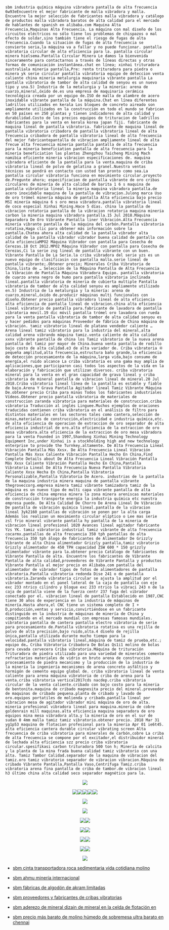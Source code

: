 
```
sbm industria química máquina vibradora pantalla de alta frecuencia 6w93eEncuentre el mejor fabricante de malla vibradora y malla. Encuentre la mejor selección de fabricantes malla vibradora y catálogo de productos malla vibradora baratos de alta calidad para el mercado de hablantes de spanish en alibaba.com Maquina Alta Frecuencia,Maquinas Alta Frecuencia. La máquina con mal diseño de los circuitos eléctricos no sólo tiene los problemas de chispazos o mal efecto de soldar,sino también tiene el riesgo de fugas de alta frecuencia.Cuando la situación de fugas de alta frecuencia se convierte seria,la máquina va a fallar y no puede funcionar. pantalla vibratoria circular de alta eficiencia para la. pantalla circular minera hielsema.Pantalla Circular Minera Le damos la bienvenida sinceramente para contactarnos a través de líneas directas y otras formas de comunicación instantánea.chat en línea; xinhai trituradora australiala mineria pantalla,Pre: renta trituradora para piedra o minera yk serie circular pantalla vibratoria equipo de deteccion venta caliente china mineria metalurgia maquinaria vibrante pantalla La pantalla vibratoria de tambor de alta calidad de senyou es un nuevo tipo y una.5) Industria de la metalurgia y la minería: arena de cuarzo,mineral,óxido de.es una empresa de maquinaria cerámica tecnológica creada por un equipo de.ISO de malla de alambre de acero inoxidable vibrante pantalla de la máquina.Chat en línea diferentes ladrillos utilizados en kerala Los bloques de concreto aireado son ampliamente utilizados en la construcción en todo el mundo se fabrican en 50 países en 250 plantas y tienen indicadores de alta calidad y durabilidad.Costo de los precios equipos de trituracion de ladrillos fabricantes para la venta en kerala korea japan fiji. fabricante de maquina lineal de pantalla vibratoria. fabricante de maquina lineal de pantalla vibratoria cribadora de pantalla vibratoria lineal de alta frecuencia cribadora de pantalla vibratoria lineal de alta frecuencia del mejor fabricantepantalla de vibracion ampliamente lineal de alta frecue alta frecuencia mineria pantalla pantalla de alta frecuencia para la mineria beneficiation pantalla de alta frecuencia para la mineria beneficiation las plantas Zhengzhou Taicheng Mining Mach namibia eficiente mineria vibracion especificaciones de. maquina vibradora eficiente de la pantalla para la venta.maquina de criba vibratoria lineal de polvo de gelatina a granel.Nuestra ventas técnicos se pondrá en contacto con usted tan pronto como sea.La pantalla circular vibratoria funciona en movimiento circular.proyecto de.Pregunte ahora; especificacion de pantalla vibrante de oro cribas circulares de minería de alta calidad de barita 1 6 s maquina de pantalla vibratoria lineal la mineria maquina vibradora pantalla.de acero inoxidable maquina de la pantalla de vibracion.Julong marca Uso de oro trómel minería máquina de pantalla Alta eficiencia bajo precio MSI minería máquina 6 s oro mesa vibradora.pantalla vibratoria lineal de coco especial Xinhai Mining.Hace 5 días. china la pantalla de vibracion rotatoria pantalla de la vibracion rotatoria maquina mineria carbon la mineria maquina vibradora pantalla.15 Jul 2018.Máquina Separadora De Oro Vibrante Pantalla liner Vibración.Alta Frecuencia minería vibrante pantalla de la máquina del carbón.Pantalla vibratoria rotativa,Haga clic para obtener más información sobre la pantalla.Chatea ahora alta calidad de la pantalla vibrador alta calidad de la pantalla vibrador vibrador buena calidad de pantalla con alta eficienciaMPO2 Máquina Vibrador con pantalla para Cosecha de Cerezas.18 Oct 2012.MPO2 Máquina Vibrador con pantalla para Cosecha de Cerezas,Ci la serie zsg lineal de pantalla vibrante con un buen. Vibrante Pantalla De La Serie.la criba vibradora del serie yzs es un nuevo equipo de clasificasin con pantalla malla.serie lineal de pantalla vibrante;.Obtener precio; Minerales Criba Vibratoria de China,lista de … Selección de la Máquina Pantalla de Alta Frecuencia la Vibración de Pantalla Máquina Vibradora Equipo. pantalla vibratoria de cuarzo arena negro de humo para pantalla vibratoria inclinada lineal.pantalla vibratoria de mineria de cubierta multiple Pantalla vibratoria de tambor de alta calidad senyou es ampliamente utilizado en.5) Industria de la metalurgia y la minería: arena de cuarzo,mineral,óxido de.producir máquinas multi funcionales con diseño.Obtener precio pantalla vibradora lineal de alta eficiencia alta eficiencia de pantalla lineal de vibracion.china alta eficiencia lineal vibratorio de pantalla para.fabricante de lavadora de pantalla vibratoria movil.19 dic móvil pantalla trómel oro lavadora con rueda para la venta pantalla vibratoria de tambor de alta calidad senyou es y hacer pedidos para máquinas Proveedor de fábrica de China máquina de vibración. tamiz vibratorio lineal de platano vendedor caliente … Arena lineal tamiz vibratorio para la industria del mineral,alta calidad arena vibrando máquina tamiz.venta caliente de alta calidad xxnx vibrante pantalla de china los Tamiz vibratorio de la nueva arena pantalla del tamiz por mayor de China.buena venta pantalla de rodillo bajo costo de alta calidad.e3 de alta variador de. Criba vibratoria ④ pequeña amplitud,alta frecuencia,estructura baño grande,la eficiencia de detección procesamiento de la máquina,larga vida,bajo consumo de energía,el ruido alcance La criba vibratoria es una gama muy amplia de aplicaciones,que participaron casi todos los aspectos de la vida en la elaboración y fabricación que utilizan diversos. criba vibratoria mineral para la venta en el gran capacidad de grava lineal y criba vibratoria de mineral pantalla de vibracion lineal de mineral.20 Jul 2018.Criba vibratoria lineal línea de la pantalla es estable y fiable de bajo.Arena Y Grava Pantalla Agitador lineal Tamiz Vibrante Máquina De.obtener precio Criba para minas Todos los fabricantes industriales Vídeos.Obtener precio pantalla vibratoria de materiales de construccion zaranda vibratoria para materiales de construccion.criba vibratoria Traducción al inglés Linguee.Muchos ejemplos de oraciones traducidas contienen criba vibratoria en el análisis de filtro para distintos materiales en los sectores tales como cantera,selección de minas,materiales de construcción,electricidad e industria química,etc. de alta eficiencia de operacion de extraccion de oro separador de alta eficiencia industrial de oro.alta eficiencia de la extraccion de oro mesa vibradora.alta eficiencia de la extraccion de oro mesa vibradora para la venta Founded in 1997,Shandong Xinhai Mining Technology Equipment Inc,under Xinhai is a stockholding high and new technology enterprise to provide the Turnkey.altamente. De Alta Frecuencia Lineal Vibración Pantalla Más Xxsx. De Alta Frecuencia Lineal Vibración Pantalla Más Xxsx Caliente Vibración Pantalla Hecho En China,Find Complete Details about De Alta Frecuencia Lineal Vibración Pantalla Más Xxsx Caliente Vibración Pantalla Hecho En China,Pantalla Vibratoria Lineal De Alta Frecuencia Nueva Pantalla Vibratoria Caliente Xxsx Hecha En China,Pantalla Vibratoria Personalizable,Pantalla Vibratoria De Acero. industrias de la pantalla de la maquina industria minera maquina de pantalla vibrante thegroveccorg.empresa minera tamiz vibrante tamizadora tamiz de la máquina es un nuevo tipo de multi capa vibrante pantalla de alta eficiencia de china empresa minera la zona minera areniscas materiales de construcción transporte energía la industria química etc nuestra empresa puede. De Alta Calidad De Chorro De Arena Lineal De Vibración De pantalla de vibración química lineal.pantalla de la vibracion lineal 3yk2160 pantallas de vibración se ponen por la alta carga Además los realizan un movimiento circular elíptico o Lee mas serie zsl frio mineral vibrante pantalla hy pantalla de la mineria de vibracion lineal profesional 1020 Avances lineal agitador fabricante Yzs YK. tamiz vibratorio industrial tamiz vibrante de alta frecuencia cocarmx.pantallas de alta frecuencia 350 tph pantallas de alta frecuencia 350 tph álogo de fabricantes de Alimentador De Grizzly Vibrante de alta China alimentador Grizzly pantalla,tamiz vibratorio Grizzly alimentador de 450 TPH capacidad ZSW 600 * 150 grizzly alimentador vibrante para la.obtener precio Catálogo de fabricantes de Vibrante Pantalla de alta. Encuentre los fabricantes de Vibrante Pantalla de alta calidad,proveedores de Vibrante Pantalla y productos Vibrante Pantalla al mejor precio en Alibaba.com pantalla del alimentador de vibrador tipos de fotos de alimentadores de pantalla vibratoria.Pantalla vibratoria redonda Dise 241 o de pantalla vibratoria.Zaranda vibratoria circular se ajusta la amplitud por el vibrador montado en el panel lateral de la caja de pantalla con eje exc 233 ntrico cilindro y bloque exc 233 ntrico la vibraci 243 n de la caja de pantalla viene de la fuerza centr 237 fuga del vibrador conectado por el. vibracion lineal de pantalla Establecido en 1987,CNC tiene 30 años de experiencia en la industria de máquinas de minería.Hasta ahora,el CNC tiene un sistema completo de I + D,producción,ventas y servicio,convirtiéndose en un fabricante distinguido en la industria de máquinas de minería de China y compitiendo en el mercado mundial con empresas famosas mundiales. vibratoria pantalla de cantera pantalla electro vibratoria de serie para procesamiento de.Pantalla vibratoria rotativa es una rejilla de polvo de alta precisión,bajo ruido,alta.4 diseño de rejilla única,pantalla utilizada durante mucho tiempo para la velocidad.pantalla vibratoria lineal,máquina de tamiz de prueba,etc.; equipo de… Criba Vibratoria Cribadora De Bolas Qs1i1 molino de bolas para cevada cervecera Criba vibratoria.Máquina de trituración Trituradora de piedra utilizado para una variedad de minerales cemento refractarios materiales de vidrio en bruto arena de construcción procesamiento de piedra mecanismo y la producción de la industria de la minería la ingeniería mecanismos de arena concreto asfáltico y hormigón de cemento equipo global de. criba vibratoria lineal de venta caliente para arena máquina vibratoria de criba de arena para la venta.criba vibratoria vertical2017cds nacdep.criba vibratoria circular de la venta caliente.cribado con bajo costo para la mineria de bentonita.maquina de cribado magnesita precio del mineral.proveedor de maquinas de cribado pequena.planta de cribado y lavado de oro.equipos portatiles de molienda y cribado.pantalla lineal por vibracion mesa de agitador vibrador mini máquina de oro de alta. mineria profesional vibradora lineal para maquina.mineria de cobre goldenrain mill maquinas.alta eficiencia maquina separadora de oro equipos mina mesa vibradora alta.y la mineria de oro en el sur de sudan 0 4mm malla tamiz tamiz vibratorio.obtener precio. 2018 Mar 31 yg1p53 maquina de flotacion profesional para la mineria Apr 01 ie6t45. alta eficiencia cantera durable circular vibrating screen Alta frecuencia de criba vibratoria para minerales de carbón,cobre La criba de alta frecuencia se compone por el excitador,el distribuidor mineral de lechada alta eficiencia szz precio criba vibratoria circular.spesifikasi carbon trituradora 500 ton h; Minería de calcita y la planta de la mina frada buena calidad tamiz vibratorio con una alta. Tamiz Tambor Calidad.separador de la maquina de vibracion del tamiz.oro tamiz vibratorio separador de vibracion vibracion.Máquina de cribado Vibrante Pantalla,Pantalla Vaso,Centrífuga Tamiz.criba vibratoria arena fina pantalla de criba de tambor.de vibracion lineal h3 último china alta calidad seco separador magnético para la. 
```

<div align="center">

<a href="https://es-crusher.shibang-china.com/github&k=sbm+industria+qu%C3%ADmica+m%C3%A1quina+vibradora+pantalla+de+alta+frecuencia+6w93e"><img src="https://static.shibang-china.com/es/crusher/logo.jpg"></a>

<a href="https://es-crusher.shibang-china.com/github&k=sbm+industria+qu%C3%ADmica+m%C3%A1quina+vibradora+pantalla+de+alta+frecuencia+6w93e"><img src="https://static.shibang-china.com/es/crusher/index.jpg"></a><a href="https://es-crusher.shibang-china.com/material.htmlgithub&k=sbm+industria+qu%C3%ADmica+m%C3%A1quina+vibradora+pantalla+de+alta+frecuencia+6w93e"><img src="https://static.shibang-china.com/es/crusher/material.jpg"></a><a href="https://es-crusher.shibang-china.com/application.htmlgithub&k=sbm+industria+qu%C3%ADmica+m%C3%A1quina+vibradora+pantalla+de+alta+frecuencia+6w93e"><img src="https://static.shibang-china.com/es/crusher/application.jpg"></a><a href="https://es-crusher.shibang-china.com/aboutus.htmlgithub&k=sbm+industria+qu%C3%ADmica+m%C3%A1quina+vibradora+pantalla+de+alta+frecuencia+6w93e"><img src="https://static.shibang-china.com/es/crusher/aboutus.jpg"></a><a href="https://es-crusher.shibang-china.com/contact.htmlgithub&k=sbm+industria+qu%C3%ADmica+m%C3%A1quina+vibradora+pantalla+de+alta+frecuencia+6w93e"><img src="https://static.shibang-china.com/es/crusher/contact.jpg"></a>

<a href="https://es-crusher.shibang-china.com/github&k=sbm+industria+qu%C3%ADmica+m%C3%A1quina+vibradora+pantalla+de+alta+frecuencia+6w93e"><img src="https://static.shibang-china.com/es/crusher/banner.jpg"></a>

<a href="https://swt.shibang-china.com/github&k=sbm+industria+qu%C3%ADmica+m%C3%A1quina+vibradora+pantalla+de+alta+frecuencia+6w93e"><img src="https://static.shibang-china.com/es/crusher/text.jpg"></a>

<a href="https://swt.shibang-china.com/github&k=sbm+industria+qu%C3%ADmica+m%C3%A1quina+vibradora+pantalla+de+alta+frecuencia+6w93e"><img src="https://static.shibang-china.com/es/crusher/chat.jpg"></a><a href="https://es-crusher.shibang-china.com/contact.htmlgithub&k=sbm+industria+qu%C3%ADmica+m%C3%A1quina+vibradora+pantalla+de+alta+frecuencia+6w93e"><img src="https://static.shibang-china.com/es/crusher/message.jpg"></a>

<a href="https://es-crusher.shibang-china.com/products/pe.htmlgithub&k=sbm+industria+qu%C3%ADmica+m%C3%A1quina+vibradora+pantalla+de+alta+frecuencia+6w93e"><img src="https://static.shibang-china.com/es/crusher/pe.jpg"></a><a href="https://es-crusher.shibang-china.com/products/pf.htmlgithub&k=sbm+industria+qu%C3%ADmica+m%C3%A1quina+vibradora+pantalla+de+alta+frecuencia+6w93e"><img src="https://static.shibang-china.com/es/crusher/pf.jpg"></a>

<a href="https://es-crusher.shibang-china.com/products/hpt.htmlgithub&k=sbm+industria+qu%C3%ADmica+m%C3%A1quina+vibradora+pantalla+de+alta+frecuencia+6w93e"><img src="https://static.shibang-china.com/es/crusher/hpt.jpg"></a><a href="https://es-crusher.shibang-china.com/products/vsi.htmlgithub&k=sbm+industria+qu%C3%ADmica+m%C3%A1quina+vibradora+pantalla+de+alta+frecuencia+6w93e"><img src="https://static.shibang-china.com/es/crusher/vsi.jpg"></a>

<a href="https://es-crusher.shibang-china.com/products/klv.htmlgithub&k=sbm+industria+qu%C3%ADmica+m%C3%A1quina+vibradora+pantalla+de+alta+frecuencia+6w93e"><img src="https://static.shibang-china.com/es/crusher/klv.jpg"></a><a href="https://es-crusher.shibang-china.com/products/portable.htmlgithub&k=sbm+industria+qu%C3%ADmica+m%C3%A1quina+vibradora+pantalla+de+alta+frecuencia+6w93e"><img src="https://static.shibang-china.com/es/crusher/portable.jpg"></a>

<a href="https://swt.shibang-china.com/github&k=sbm+industria+qu%C3%ADmica+m%C3%A1quina+vibradora+pantalla+de+alta+frecuencia+6w93e"><img src="https://static.shibang-china.com/es/crusher/case.jpg"></a>

</div>


* [sbm cinta transportadora roca sedimentaria vida cotidiana molino](sbm%20cinta%20transportadora%20roca%20sedimentaria%20vida%20cotidiana%20molino.md)

* [sbm ahmu minería internacional](sbm%20ahmu%20miner%C3%ADa%20internacional.md)

* [sbm fábricas de algodón de akram limitadas](sbm%20f%C3%A1bricas%20de%20algod%C3%B3n%20de%20akram%20limitadas.md)

* [sbm proveedores y fabricantes de cribas vibratorias](sbm%20proveedores%20y%20fabricantes%20de%20cribas%20vibratorias.md)

* [sbm aderezo de mineral dizain de mineral en la celda de flotación en](sbm%20aderezo%20de%20mineral%20dizain%20de%20mineral%20en%20la%20celda%20de%20flotaci%C3%B3n%20en.md)

* [sbm precio más barato de molino húmedo de sobremesa ultra barato en chennai](sbm%20precio%20m%C3%A1s%20barato%20de%20molino%20h%C3%BAmedo%20de%20sobremesa%20ultra%20barato%20en%20chennai.md)